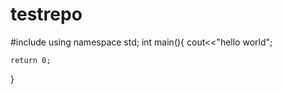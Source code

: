 # testrepo
#include <iostream>
using namespace std;
int main(){
    cout<<"hello world";
     
    return 0;
    
}

